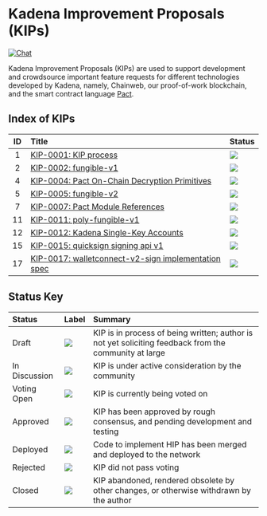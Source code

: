 Kadena Improvement Proposals (KIPs)
===

[![Chat](https://img.shields.io/badge/chat-on%20discord-7289da.svg)](https://discord.gg/G7KE62H)


Kadena Improvement Proposals (KIPs) are used to support development and
crowdsource important feature requests for different technologies developed by
Kadena, namely, Chainweb, our proof-of-work blockchain, and the smart contract language
[Pact](https://github.com/kadena-io/pact).


## Index of KIPs

<!-- prettier-ignore -->
| ID | Title | Status |
| :---: | :--- | :-- |
| 1 | [KIP-0001: KIP process](https://github.com/kadena-io/KIPs/blob/master/kip-0001.md) | <img src="https://img.shields.io/badge/Status-Deployed-blue"></img> |
| 2 | [KIP-0002: fungible-v1](https://github.com/kadena-io/KIPs/blob/master/kip-0002.md) | <img src="https://img.shields.io/badge/Status-Deployed-blue"></img> |
| 4 | [KIP-0004: Pact On-Chain Decryption Primitives](https://github.com/kadena-io/KIPs/blob/master/kip-0004.md) | <img src="https://img.shields.io/badge/Status-Deployed-blue"></img> |
| 5 | [KIP-0005: fungible-v2](https://github.com/kadena-io/KIPs/blob/master/kip-0005.md) | <img src="https://img.shields.io/badge/Status-Closed-lightgrey"></img> |
| 7 | [KIP-0007: Pact Module References](https://github.com/kadena-io/KIPs/blob/master/kip-0007.md) | <img src="https://img.shields.io/badge/Status-Deployed-blue"></img> |
| 11 | [KIP-0011: poly-fungible-v1](https://github.com/kadena-io/KIPs/blob/master/kip-0011/kip-0011.md) | <img src="https://img.shields.io/badge/Status-Deployed-blue"></img> |
| 12 | [KIP-0012: Kadena Single-Key Accounts](https://github.com/kadena-io/KIPs/blob/master/kip-0012/kip-0012.md) | <img src="https://img.shields.io/badge/Status-Voting_Open-cyan"></img> |
| 15 | [KIP-0015: quicksign signing api v1](https://github.com/kadena-io/KIPs/blob/master/kip-0015.md) | <img src="https://img.shields.io/badge/Status-Deployed-blue"></img> |
| 17 | [KIP-0017: walletconnect-v2-sign implementation spec](https://github.com/kadena-io/KIPs/blob/master/kip-0017.md) | <img src="https://img.shields.io/badge/Status-Voting_Open-cyan"></img>


## Status Key

| Status        | Label                                                                        | Summary                                                                                               |
| :------------ | :--------------------------------------------------------------------------- | :---------------------------------------------------------------------------------------------------- |
| Draft         | <img src="https://img.shields.io/badge/Status-Draft-yellow"></img>           | KIP is in process of being written; author is not yet soliciting feedback from the community at large |
| In Discussion | <img src="https://img.shields.io/badge/Status-In%20Discussion-orange"></img> | KIP is under active consideration by the community                                                    |
| Voting Open   | <img src="https://img.shields.io/badge/Status-Voting_Open-cyan"></img>       | KIP is currently being voted on
| Approved      | <img src="https://img.shields.io/badge/Status-Approved-green"></img>         | KIP has been approved by rough consensus, and pending development and testing                         |
| Deployed      | <img src="https://img.shields.io/badge/Status-Deployed-blue"></img>          | Code to implement HIP has been merged and deployed to the network                                     |
| Rejected      | <img src="https://img.shields.io/badge/Status-Rejected-red"></img>           | KIP did not pass voting                                                                               |
| Closed        | <img src="https://img.shields.io/badge/Status-Closed-lightgrey"></img>       | KIP abandoned, rendered obsolete by other changes, or otherwise withdrawn by the author               |
